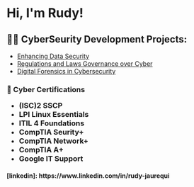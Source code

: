 <h1>Hi, I'm Rudy! 
  
<h2>👨‍💻 CyberSeurity Development Projects:</h2>

- [Enhancing Data Security](https://docs.google.com/document/d/1zV51JBYHdC6JnBn6XZMlSFPUUaOMbWJVTjd_sAywc3c/edit?usp=drive_link)
- [Regulations and Laws Governance over Cyber](https://docs.google.com/document/d/1pbquvIIP0Q_UC0fOveKfYUU77eImoQiz/edit?usp=drive_link&ouid=105448764735887368188&rtpof=true&sd=true)
- [Digital Forensics in Cybersecurity](https://docs.google.com/document/d/1hbAfzsWSJQyBmY7lN7qWXS8g7XBDTHsQ/edit?usp=drive_link&ouid=105448764735887368188&rtpof=true&sd=true)

<h3> 📃 Cyber Certifications 
  
  - (ISC)2 SSCP
  - LPI Linux Essentials
  - ITIL 4 Foundations
  - CompTIA Seurity+
  - CompTIA Network+
  - CompTIA A+
  - Google IT Support

<h4>[linkedin]: https://www.linkedin.com/in/rudy-jaurequi

<!--
**RudyJaurequi** is a ✨ _special_ ✨ repository because its `README.md` (this file) appears on your GitHub profile.

Here are some ideas to get you started:

- 🔭 I’m currently working on ...
- 🌱 I’m currently learning ...
- 👯 I’m looking to collaborate on ...
- 🤔 I’m looking for help with ...
- 💬 Ask me about ...
- 📫 How to reach me: ...
- 😄 Pronouns: ...
- ⚡ Fun fact: ...
-->

